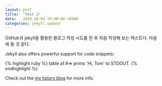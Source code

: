 ```yaml
---
layout: post
title:  "Test 1"
date:   2020-10-04 19:40:00 +0900
categories: jekyll update
---
```


GitHub과 jekyll을 활용한 블로그 작성 시도를 한 후 처음 작성해 보는 텍스트다.
마음에 들 것 같다.

Jekyll also offers powerful support for code snippets:

{% highlight ruby %}
table a1
#=> prints 'Hi, Tom' to STDOUT.
{% endhighlight %}

Check out the [my tistory blog][Tistory-blog] for more info.

[Tistory-blog]: https://ferti1969.tistory.com
